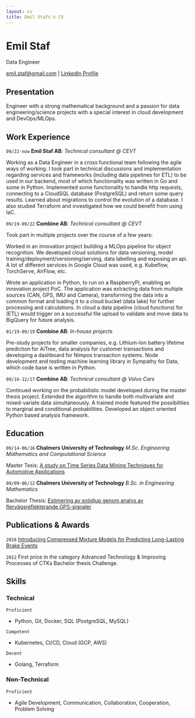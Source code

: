 ```yaml
---
layout: cv
title: Emil Stafs's CV
---
```

# Emil Staf
Data Engineer

<div id="webaddress">
<a href="emil.staf@gmail.com">emil.staf@gmail.com</a>
| <a href="https://www.linkedin.com/in/emil-staf-523b8120/">LinkedIn Profile</a>
</div>

## Presentation
Engineer with a strong mathematical background and a passion for data engineering/science projects with a special interest in cloud development and DevOps/MLOps.

## Work Experience

`09/22-now`
__Emil Staf AB__: *Technical consultant @ CEVT*

Working as a Data Engineer in a cross functional team following the agile ways of working. I took part in technical discussions and implementation regarding services and frameworks (including data pipelines for ETL) to be used in our backend, most of which functionality was written in Go and some in Python. Implemented some functionality to handle http requests, connecting to a CloudSQL database (PostgreSQL) and return some query results. Learned about migrations to control the evolution of a database. I also studied Terraform and investigated how we could benefit from using IaC.

`09/19-09/22`
__Combine AB__: *Technical consultant @ CEVT*

Took part in multiple projects over the course of a few years:

Worked in an innovation project building a MLOps pipeline for object recognition. We developed cloud solutions for data versioning, model training/deployment/versioning/serving, data labelling and exposing an api. A lot of different services in Google Cloud was used, e.g. Kubeflow, TorchServe, AirFlow, etc.

Wrote an application in Python, to run on a RaspberryPi, enabling an innovation project PoC. The application was extracting data from multiple sources (CAN, GPS, IMU and Camera), transforming the data into a common format and loading it to a cloud bucket (data lake) for further processing and calculations. In cloud a data pipeline (cloud functions) for (ETL) would trigger on a successful file upload to validate and move data to BigQuery for future analysis.

<!-- Worked as a project lead/developer in an innovation project to investigate the feasibility to detect abnormal communication on a CAN-bus using edge machine learning. A collaboration project with an external company, using their edge machine learning SDK. -->


`01/19-09/19`
__Combine AB__: *In-house projects*

Pre-study projects for smaller companies, e.g. Lithium-Ion battery lifetime prediction for AiTree, data analysis for customer transactions and developing a dashboard for Nimpos transaction systems. Node development and testing machine learning library in Sympathy for Data, which code base is written in Python.

`09/16-12/17`
__Combine AB__: *Technical consultant @ Volvo Cars*

Continued working on the probabilistic model developed during the master thesis project. Extended the algorithm to handle both multivariate and mixed-variate data simultaneously. A trained mode featured the possibilities to marginal and conditional probabilities. Developed an object oriented Python based analysis framework.

## Education

`09/14-06/16`
__Chalmers University of Technology__ *M.Sc. Engineering Mathematics and Computational Science*

Master Tesis: <a href="https://odr.chalmers.se/items/726efcda-a3d9-4dbd-903d-5d84512b66fd">A study on Time Series Data Mining Techniques for Automotive Applications</a>

`09/09-06/12`
__Chalmers University of Technology__ *B.Sc. in Engineering Mathematics*

Bachelor Thesis: <a href="https://odr.chalmers.se/items/a2616bf0-3b52-448f-aef7-2d88da60998b">Estimering av snödjup genom analys av flervägsreflekterande GPS-signaler</a>

## Publications & Awards

`2018`
<a href="https://research.chalmers.se/publication/506034">Introducing Compressed Mixture Models for Predicting Long-Lasting Brake Events</a>

`2012`
First price in the category Advanced Technology & Improving Processes of CTKs Bachelor thesis Challenge.

## Skills

### Technical

`Proficient`
- Python, Git, Docker, SQL (PostgreSQL, MySQL)

`Competent`
- Kubernetes, CI/CD, Cloud (GCP, AWS)

`Decent`
- Golang, Terraform

### Non-Technical

`Proficient`
- Agile Development, Communication, Collaboration, Cooperation, Problem Solving


<!-- ### Footer

Last updated: May 2013 -->
